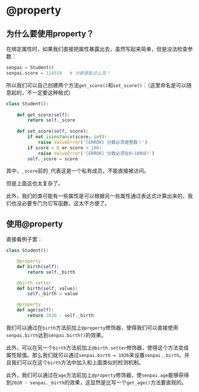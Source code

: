 # @property

## 为什么要使用property？

在绑定属性时，如果我们直接把属性暴露出去，虽然写起来简单，但是没法检查参数：

```python
senpai = Student()
senpai.score = 114514	# 分数哪能这么高！
```

所以我们可以自己创建两个方法`get_score()`和`set_score()`：（这里命名是可以随意起的，不一定要这种格式）

```python
class Student():
    
	def get_score(self):
		return self._score
    
	def set_score(self, score):
		if not isinstance(score, int):
			raise ValueError('[ERROR] 分数必须是整数！')
		if score < 0 or score > 100:
			raise ValueError('[ERROR] 分数必须在0~100间!')
		self._score = score
```

其中，`_score`前的`_`代表这是一个私有成员，不能直接被访问。

但是上面这也太复杂了。

此外，我们的类可能有一些属性是可以根据另一些属性通过表达式计算出来的，我们也没必要专门为它写函数，这太不方便了。

## 使用@property

直接看例子罢：

```python
class Student():

    @property
    def birth(self):
        return self._birth

    @birth.setter
    def birth(self, value):
        self._birth = value

    @property
    def age(self):
        return 2020 - self._birth
```

我们可以通过在`birth`方法前加上`@property`修饰器，使得我们可以直接使用`senpai.birth`达到`senpai.birth()`的效果。

此外，可以在另一个`birth`方法前加上`@birth.setter`修饰器，使得这个方法变成属性赋值。那么我们就可以通过`senpai.birth = 1926`来设置`senpai._birth`。并且我们可以在这个`birth`方法中加入和上面类似的检测机制。

此外，我们可以通过在`age`方法前加上`@property`修饰器，使`senpai.age`能够获得到`2020 - senpai._birth`的效果，这显然是比写一个`get_age()`方法要直观的。